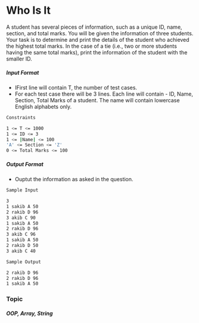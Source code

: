 # Who Is It

A student has several pieces of information, such as a unique ID, name, section, and total marks. You will be given the information of three students. Your task is to determine and print the details of the student who achieved the highest total marks. In the case of a tie (i.e., two or more students having the same total marks), print the information of the student with the smaller ID.

##### Input Format

- IFirst line will contain T, the number of test cases.
- For each test case there will be 3 lines. Each line will contain - ID, Name, Section, Total Marks of a student. The name will contain lowercase English alphabets only.

```bash
Constraints

1 <= T <= 1000
1 <= ID <= 3
1 <= |Name| <= 100
'A' <= Section <= 'Z'
0 <= Total Marks <= 100
```
##### Output Format

- Ouptut the information as asked in the question.

```bash
Sample Input

3
1 sakib A 50
2 rakib D 96
3 akib C 90
1 sakib A 50
2 rakib D 96
3 akib C 96
1 sakib A 50
2 rakib D 50
3 akib C 40

Sample Output

2 rakib D 96
2 rakib D 96
1 sakib A 50
```
### Topic

##### OOP, Array, String